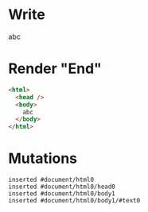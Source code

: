 # Write
  abc


# Render "End"
```html
<html>
  <head />
  <body>
    abc
  </body>
</html>
```

# Mutations
```
inserted #document/html0
inserted #document/html0/head0
inserted #document/html0/body1
inserted #document/html0/body1/#text0
```